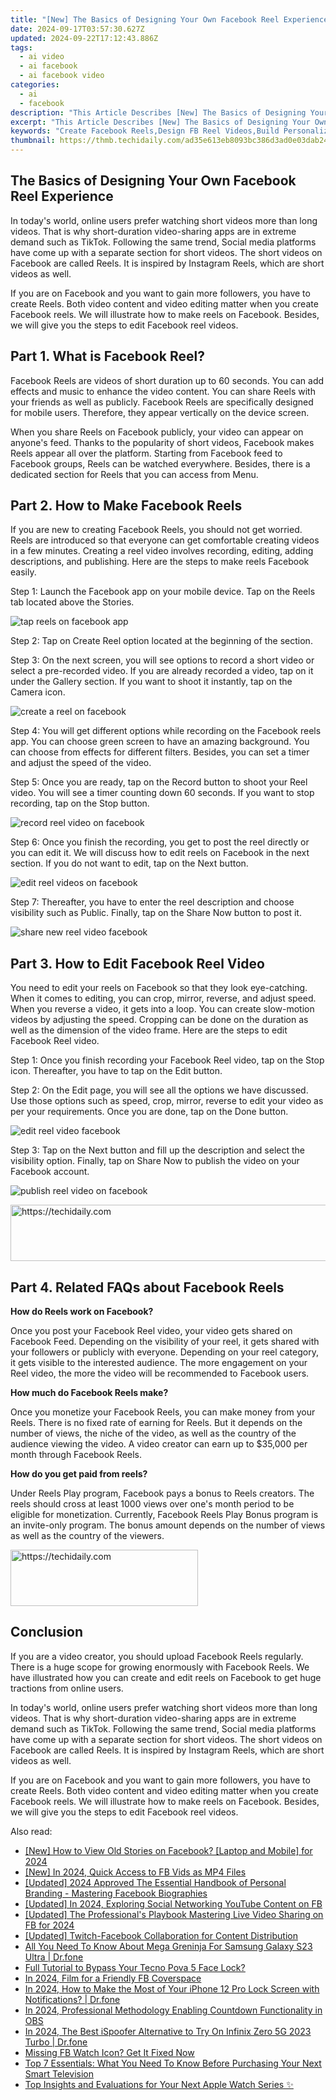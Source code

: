 ```yaml
---
title: "[New] The Basics of Designing Your Own Facebook Reel Experience for 2024"
date: 2024-09-17T03:57:30.627Z
updated: 2024-09-22T17:12:43.886Z
tags:
  - ai video
  - ai facebook
  - ai facebook video
categories:
  - ai
  - facebook
description: "This Article Describes [New] The Basics of Designing Your Own Facebook Reel Experience for 2024"
excerpt: "This Article Describes [New] The Basics of Designing Your Own Facebook Reel Experience for 2024"
keywords: "Create Facebook Reels,Design FB Reel Videos,Build Personalized FB Reels,Crafting Original Reels,Reel Content Strategy,Video Layout for FB Reels,Engaging FB Video Ideas"
thumbnail: https://thmb.techidaily.com/ad35e613eb8093bc386d3ad0e03dab2452cb6287c2a9dc982549b63b19fe6d70.jpg
---
```


## The Basics of Designing Your Own Facebook Reel Experience

In today's world, online users prefer watching short videos more than long videos. That is why short-duration video-sharing apps are in extreme demand such as TikTok. Following the same trend, Social media platforms have come up with a separate section for short videos. The short videos on Facebook are called Reels. It is inspired by Instagram Reels, which are short videos as well.

If you are on Facebook and you want to gain more followers, you have to create Reels. Both video content and video editing matter when you create Facebook reels. We will illustrate how to make reels on Facebook. Besides, we will give you the steps to edit Facebook reel videos.

## Part 1\. What is Facebook Reel?

Facebook Reels are videos of short duration up to 60 seconds. You can add effects and music to enhance the video content. You can share Reels with your friends as well as publicly. Facebook Reels are specifically designed for mobile users. Therefore, they appear vertically on the device screen.

When you share Reels on Facebook publicly, your video can appear on anyone's feed. Thanks to the popularity of short videos, Facebook makes Reels appear all over the platform. Starting from Facebook feed to Facebook groups, Reels can be watched everywhere. Besides, there is a dedicated section for Reels that you can access from Menu.

## Part 2\. How to Make Facebook Reels

If you are new to creating Facebook Reels, you should not get worried. Reels are introduced so that everyone can get comfortable creating videos in a few minutes. Creating a reel video involves recording, editing, adding descriptions, and publishing. Here are the steps to make reels Facebook easily.

Step 1: Launch the Facebook app on your mobile device. Tap on the Reels tab located above the Stories.

![tap reels on facebook app](https://images.wondershare.com/filmora/article-images/tap-reels-on-facebook-app.jpg)

Step 2: Tap on Create Reel option located at the beginning of the section.

Step 3: On the next screen, you will see options to record a short video or select a pre-recorded video. If you are already recorded a video, tap on it under the Gallery section. If you want to shoot it instantly, tap on the Camera icon.

![create a reel on facebook](https://images.wondershare.com/filmora/article-images/create-a-reel-on-facebook.jpg)

Step 4: You will get different options while recording on the Facebook reels app. You can choose green screen to have an amazing background. You can choose from effects for different filters. Besides, you can set a timer and adjust the speed of the video.

Step 5: Once you are ready, tap on the Record button to shoot your Reel video. You will see a timer counting down 60 seconds. If you want to stop recording, tap on the Stop button.

![record reel video on facebook](https://images.wondershare.com/filmora/article-images/record-reel-video-facebook.jpg)

Step 6: Once you finish the recording, you get to post the reel directly or you can edit it. We will discuss how to edit reels on Facebook in the next section. If you do not want to edit, tap on the Next button.

![edit reel videos on facebook](https://images.wondershare.com/filmora/article-images/edit-reel-video-on-facebook.jpg)

Step 7: Thereafter, you have to enter the reel description and choose visibility such as Public. Finally, tap on the Share Now button to post it.

![share new reel video facebook](https://images.wondershare.com/filmora/article-images/share-new-reel-video-facebook.jpg)

## Part 3\. How to Edit Facebook Reel Video

You need to edit your reels on Facebook so that they look eye-catching. When it comes to editing, you can crop, mirror, reverse, and adjust speed. When you reverse a video, it gets into a loop. You can create slow-motion videos by adjusting the speed. Cropping can be done on the duration as well as the dimension of the video frame. Here are the steps to edit Facebook Reel video.

Step 1: Once you finish recording your Facebook Reel video, tap on the Stop icon. Thereafter, you have to tap on the Edit button.

Step 2: On the Edit page, you will see all the options we have discussed. Use those options such as speed, crop, mirror, reverse to edit your video as per your requirements. Once you are done, tap on the Done button.

![edit reel video facebook](https://images.wondershare.com/filmora/article-images/edit-reel-video-clip-facebook.jpg)

Step 3: Tap on the Next button and fill up the description and select the visibility option. Finally, tap on Share Now to publish the video on your Facebook account.

![publish reel video on facebook](https://images.wondershare.com/filmora/article-images/publish-reel-video-facebook.jpg)

<!-- affiliate ads begin -->
<a href="https://appsumo.8odi.net/c/5597632/2037475/7443" target="_top" id="2037475">
  <img src="//a.impactradius-go.com/display-ad/7443-2037475" border="0" alt="https://techidaily.com" width="728" height="90"/>
</a>
<img height="0" width="0" src="https://appsumo.8odi.net/i/5597632/2037475/7443" style="position:absolute;visibility:hidden;" border="0" />
<!-- affiliate ads end -->

## Part 4\. Related FAQs about Facebook Reels

 **How do Reels work on Facebook?**

Once you post your Facebook Reel video, your video gets shared on Facebook Feed. Depending on the visibility of your reel, it gets shared with your followers or publicly with everyone. Depending on your reel category, it gets visible to the interested audience. The more engagement on your Reel video, the more the video will be recommended to Facebook users.

 **How much do Facebook Reels make?**

Once you monetize your Facebook Reels, you can make money from your Reels. There is no fixed rate of earning for Reels. But it depends on the number of views, the niche of the video, as well as the country of the audience viewing the video. A video creator can earn up to $35,000 per month through Facebook Reels.

 **How do you get paid from reels?**

Under Reels Play program, Facebook pays a bonus to Reels creators. The reels should cross at least 1000 views over one's month period to be eligible for monetization. Currently, Facebook Reels Play Bonus program is an invite-only program. The bonus amount depends on the number of views as well as the country of the viewers.

<!-- affiliate ads begin -->
<a href="https://aligracehair.sjv.io/c/5597632/1902273/19272" target="_top" id="1902273">
  <img src="//a.impactradius-go.com/display-ad/19272-1902273" border="0" alt="https://techidaily.com" width="300" height="90"/>
</a>
<img height="0" width="0" src="https://aligracehair.sjv.io/i/5597632/1902273/19272" style="position:absolute;visibility:hidden;" border="0" />
<!-- affiliate ads end -->

## Conclusion

If you are a video creator, you should upload Facebook Reels regularly. There is a huge scope for growing enormously with Facebook Reels. We have illustrated how you can create and edit reels on Facebook to get huge tractions from online users.

In today's world, online users prefer watching short videos more than long videos. That is why short-duration video-sharing apps are in extreme demand such as TikTok. Following the same trend, Social media platforms have come up with a separate section for short videos. The short videos on Facebook are called Reels. It is inspired by Instagram Reels, which are short videos as well.

If you are on Facebook and you want to gain more followers, you have to create Reels. Both video content and video editing matter when you create Facebook reels. We will illustrate how to make reels on Facebook. Besides, we will give you the steps to edit Facebook reel videos.

<ins class="adsbygoogle"
      style="display:block"
      data-ad-client="ca-pub-7571918770474297"
      data-ad-slot="8358498916"
      data-ad-format="auto"
      data-full-width-responsive="true"></ins>

<span class="atpl-alsoreadstyle">Also read:</span>
<div><ul>
<li><a href="https://facebook-videos.techidaily.com/new-how-to-view-old-stories-on-facebook-laptop-and-mobile-for-2024/"><u>[New] How to View Old Stories on Facebook? [Laptop and Mobile] for 2024</u></a></li>
<li><a href="https://facebook-videos.techidaily.com/new-in-2024-quick-access-to-fb-vids-as-mp4-files/"><u>[New] In 2024, Quick Access to FB Vids as MP4 Files</u></a></li>
<li><a href="https://facebook-videos.techidaily.com/updated-2024-approved-the-essential-handbook-of-personal-branding-mastering-facebook-biographies/"><u>[Updated] 2024 Approved The Essential Handbook of Personal Branding - Mastering Facebook Biographies</u></a></li>
<li><a href="https://facebook-videos.techidaily.com/updated-in-2024-exploring-social-networking-youtube-content-on-fb/"><u>[Updated] In 2024, Exploring Social Networking YouTube Content on FB</u></a></li>
<li><a href="https://facebook-videos.techidaily.com/updated-the-professionals-playbook-mastering-live-video-sharing-on-fb-for-2024/"><u>[Updated] The Professional's Playbook Mastering Live Video Sharing on FB for 2024</u></a></li>
<li><a href="https://facebook-videos.techidaily.com/updated-twitch-facebook-collaboration-for-content-distribution/"><u>[Updated] Twitch-Facebook Collaboration for Content Distribution</u></a></li>
<li><a href="https://change-location.techidaily.com/all-you-need-to-know-about-mega-greninja-for-samsung-galaxy-s23-ultra-drfone-by-drfone-virtual-android/"><u>All You Need To Know About Mega Greninja For Samsung Galaxy S23 Ultra | Dr.fone</u></a></li>
<li><a href="https://unlock-android.techidaily.com/full-tutorial-to-bypass-your-tecno-pova-5-face-lock-by-drfone-android/"><u>Full Tutorial to Bypass Your Tecno Pova 5 Face Lock?</u></a></li>
<li><a href="https://facebook-video-recording.techidaily.com/in-2024-film-for-a-friendly-fb-coverspace/"><u>In 2024, Film for a Friendly FB Coverspace</u></a></li>
<li><a href="https://iphone-unlock.techidaily.com/in-2024-how-to-make-the-most-of-your-iphone-12-pro-lock-screen-with-notifications-drfone-by-drfone-ios/"><u>In 2024, How to Make the Most of Your iPhone 12 Pro Lock Screen with Notifications? | Dr.fone</u></a></li>
<li><a href="https://video-capture.techidaily.com/in-2024-professional-methodology-enabling-countdown-functionality-in-obs/"><u>In 2024, Professional Methodology Enabling Countdown Functionality in OBS</u></a></li>
<li><a href="https://android-pokemon-go.techidaily.com/in-2024-the-best-ispoofer-alternative-to-try-on-infinix-zero-5g-2023-turbo-drfone-by-drfone-virtual-android/"><u>In 2024, The Best iSpoofer Alternative to Try On Infinix Zero 5G 2023 Turbo | Dr.fone</u></a></li>
<li><a href="https://facebook-videos.techidaily.com/missing-fb-watch-icon-get-it-fixed-now/"><u>Missing FB Watch Icon? Get It Fixed Now</u></a></li>
<li><a href="https://technical-tips.techidaily.com/top-7-essentials-what-you-need-to-know-before-purchasing-your-next-smart-television/"><u>Top 7 Essentials: What You Need To Know Before Purchasing Your Next Smart Television</u></a></li>
<li><a href="https://buynow-info.techidaily.com/top-insights-and-evaluations-for-your-next-apple-watch-series/"><u>Top Insights and Evaluations for Your Next Apple Watch Series ✨</u></a></li>
</ul></div>

